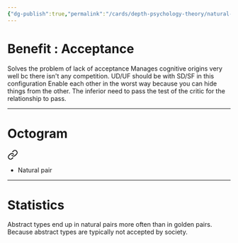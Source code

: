 ```yaml
---
{"dg-publish":true,"permalink":"/cards/depth-psychology-theory/natural-pair/","created":"2022-12-21T11:22:42.871+01:00","updated":"2023-05-03T22:56:46.540+02:00"}
---
```


# Benefit : Acceptance 

Solves the problem of lack of acceptance
Manages cognitive origins very well bc there isn't any competition. 
UD/UF should be with SD/SF in this configuration
Enable each other in the worst way because you can hide things from the other.
The inferior need to pass the test of the critic for the relationship to pass. 

---
# Octogram 

<div class="transclusion internal-embed is-loaded"><a class="markdown-embed-link" href="/cards/depth-psychology-theory/cognitive-origin/#2yvq6" aria-label="Open link"><svg xmlns="http://www.w3.org/2000/svg" width="24" height="24" viewBox="0 0 24 24" fill="none" stroke="currentColor" stroke-width="2" stroke-linecap="round" stroke-linejoin="round" class="svg-icon lucide-link"><path d="M10 13a5 5 0 0 0 7.54.54l3-3a5 5 0 0 0-7.07-7.07l-1.72 1.71"></path><path d="M14 11a5 5 0 0 0-7.54-.54l-3 3a5 5 0 0 0 7.07 7.07l1.71-1.71"></path></svg></a><div class="markdown-embed">



- Natural pair 

</div></div>

---
# Statistics

Abstract types end up in natural pairs more often than in golden pairs. Because abstract types are typically not accepted by society. 
